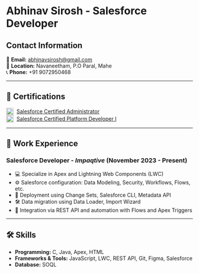 # Abhinav Sirosh - Salesforce Developer

## Contact Information
📧 **Email:** [abhinavsirosh@gmail.com](mailto:abhinavsirosh@gmail.com)  
📍 **Location:** Navaneetham, P.O Paral, Mahe  
📞 **Phone:** +91 9072950468  

---

## 🏅 Certifications
<div style="display: flex; align-items: center;">
  <img src="https://upload.wikimedia.org/wikipedia/commons/f/f9/Salesforce.com_logo.svg" alt="Salesforce Certified Administrator" width="20" style="margin-right: 8px;">
  <a href="https://drive.google.com/file/d/1Yn9hGcKFLBVarQBOCvE-67zb6lOf8oQL/view?usp=drive_link" target="_blank">Salesforce Certified Administrator</a>
</div>



<div style="display: flex; align-items: center;">
  <img src="https://upload.wikimedia.org/wikipedia/commons/f/f9/Salesforce.com_logo.svg" alt="Salesforce Certified Platform Developer I" width="20" style="margin-right: 8px;">
  <a href="https://drive.google.com/file/d/1nzKFBoK35pQOOlP2N-CyWLtFfEPsTjyY/view?usp=drive_link" target="_blank">Salesforce Certified Platform Developer I</a>
</div>


---

## 💼 Work Experience
### Salesforce Developer - *Impaqtive* (November 2023 - Present)
- 💻 Specialize in Apex and Lightning Web Components (LWC)
- ⚙️ Salesforce configuration: Data Modeling, Security, Workflows, Flows, etc.
- 🚀 Deployment using Change Sets, Salesforce CLI, Metadata API
- 🛠️ Data migration using Data Loader, Import Wizard
- 🔗 Integration via REST API and automation with Flows and Apex Triggers

---

## 🛠 Skills
- **Programming:** C, Java, Apex, HTML
- **Frameworks & Tools:** JavaScript, LWC, REST API, Git, Figma, Salesforce
- **Database:** SOQL
